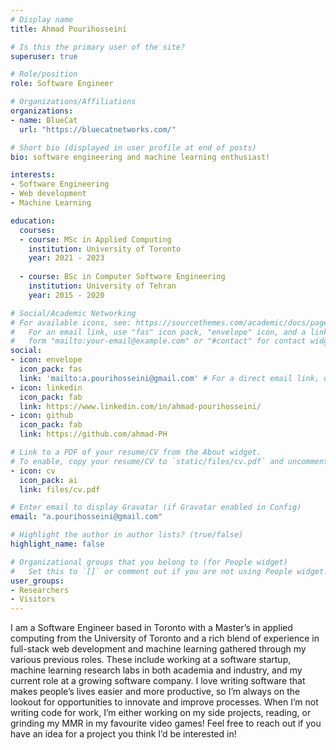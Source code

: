 ```yaml
---
# Display name
title: Ahmad Pourihosseini

# Is this the primary user of the site?
superuser: true

# Role/position
role: Software Engineer

# Organizations/Affiliations
organizations:
- name: BlueCat
  url: "https://bluecatnetworks.com/"

# Short bio (displayed in user profile at end of posts)
bio: software engineering and machine learning enthusiast!

interests:
- Software Engineering
- Web development
- Machine Learning

education:
  courses:
  - course: MSc in Applied Computing
    institution: University of Toronto
    year: 2021 - 2023
    
  - course: BSc in Computer Software Engineering
    institution: University of Tehran
    year: 2015 - 2020

# Social/Academic Networking
# For available icons, see: https://sourcethemes.com/academic/docs/page-builder/#icons
#   For an email link, use "fas" icon pack, "envelope" icon, and a link in the
#   form "mailto:your-email@example.com" or "#contact" for contact widget.
social:
- icon: envelope
  icon_pack: fas
  link: 'mailto:a.pourihosseini@gmail.com' # For a direct email link, use "mailto:test@example.org".
- icon: linkedin
  icon_pack: fab
  link: https://www.linkedin.com/in/ahmad-pourihosseini/
- icon: github
  icon_pack: fab
  link: https://github.com/ahmad-PH

# Link to a PDF of your resume/CV from the About widget.
# To enable, copy your resume/CV to `static/files/cv.pdf` and uncomment the lines below.
- icon: cv
  icon_pack: ai
  link: files/cv.pdf

# Enter email to display Gravatar (if Gravatar enabled in Config)
email: "a.pourihosseini@gmail.com"

# Highlight the author in author lists? (true/false)
highlight_name: false

# Organizational groups that you belong to (for People widget)
#   Set this to `[]` or comment out if you are not using People widget.
user_groups:
- Researchers
- Visitors
---
```

I am a Software Engineer based in Toronto with a Master’s in applied computing from the University of Toronto and a rich blend of experience in full-stack web development and machine learning gathered through my various previous roles. These include working at a software startup, machine learning research labs in both academia and industry, and my current role at a growing software company. I love writing software that makes people’s lives easier and more productive, so I’m always on the lookout for opportunities to innovate and improve processes. When I’m not writing code for work, I’m either working on my side projects, reading, or grinding my MMR in my favourite video games! Feel free to reach out if you have an idea for a project you think I’d be interested in!

<!-- 
I am an MScAC (MSc in Applied Computing) student at the University of Toronto, in the computer science concentration. I am currently working on a natural language processing project as a machine learning intern at the [Samsung AI Centre - Toronto (SAIC)](https://research.samsung.com/aicenter_toronto) under the supervision of [Dr. Fazly](https://www.linkedin.com/in/afsaneh-fazly-98538b4/?originalSubdomain=ca) and [Dr. Rudzicz](https://www.cs.toronto.edu/~frank/). I chose the MScAC program because I love working on practical, real-world problems in which I can see the effect of my work more directly, and the applied research internship component of this program was a great fit for me. -->
